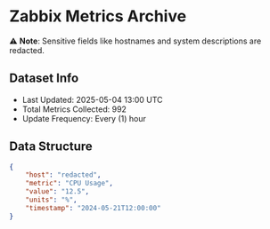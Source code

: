 # Zabbix Metrics Archive

⚠️ **Note**: Sensitive fields like hostnames and system descriptions are redacted.

## Dataset Info
- Last Updated: 2025-05-04 13:00 UTC
- Total Metrics Collected: 992
- Update Frequency: Every (1) hour

## Data Structure
```json
{
    "host": "redacted",
    "metric": "CPU Usage",
    "value": "12.5",
    "units": "%",
    "timestamp": "2024-05-21T12:00:00"
}
```
